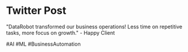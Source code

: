 # Twitter Post
"DataRobot transformed our business operations! Less time on repetitive tasks, more focus on growth." - Happy Client

#AI #ML #BusinessAutomation
